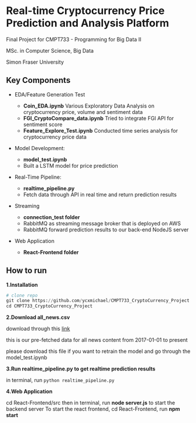 # Real-time Cryptocurrency Price Prediction and Analysis Platform

Final Project for CMPT733 - Programming for Big Data II

MSc. in Computer Science, Big Data

Simon Fraser University

## Key Components

* EDA/Feature Generation Test
	* **Coin_EDA.ipynb** Various Exploratory Data Analysis on cryptocurrency price, volume and sentiment data
	* **FGI_CryptoCompare_data.ipynb** Tried to integrate FGI API for sentiment score
	* **Feature_Explore_Test.ipynb** Conducted time series analysis for cryptocurrency price data

* Model Development:
	* **model_test.ipynb** 
	* Built a LSTM model for price prediction
	
* Real-Time Pipeline:
	* **realtime_pipeline.py** 
	* Fetch data through API in real time and return prediction results

* Streaming
	* **connection_test folder** 
	* RabbitMQ as streaming message broker that is deployed on AWS
	* RabbitMQ forward prediction results to our back-end NodeJS server 

* Web Application
	* **React-Frontend folder**
	
## How to run

**1.Installation**

```python
# clone repo
git clone https://github.com/ycxmichael/CMPT733_CryptoCurrency_Project.git
cd CMPT733_CryptoCurrency_Project
```

**2.Download all_news.csv**

download through this [link](https://drive.google.com/open?id=1w3GZ0cqNuzGjTbINd3JfhDimeXswBEwP)

this is our pre-fetched data for all news content from 2017-01-01 to present

please download this file if you want to retrain the model and go through the model_test.ipynb

**3.Run realtime_pipeline.py to get realtime prediction results**

in terminal, run `python realtime_pipeline.py`

**4.Web Application**

cd React-Frontend/src 
then in terminal, run **node server.js** to start the backend server
To start the react frontend, cd React-Frontend, run **npm start**

